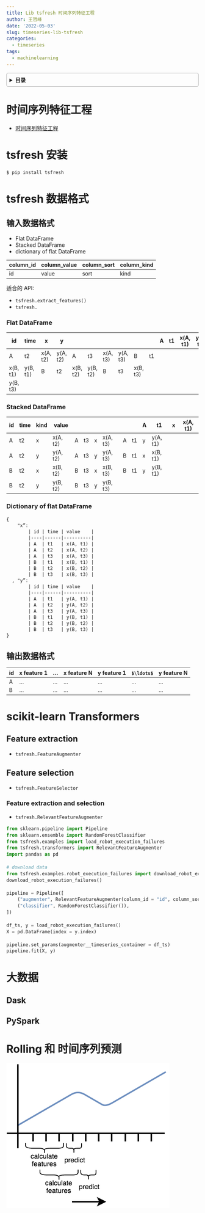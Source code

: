 ```yaml
---
title: Lib tsfresh 时间序列特征工程
author: 王哲峰
date: '2022-05-03'
slug: timeseries-lib-tsfresh
categories:
  - timeseries
tags:
  - machinelearning
---
```


<style>
details {
    border: 1px solid #aaa;
    border-radius: 4px;
    padding: .5em .5em 0;
}
summary {
    font-weight: bold;
    margin: -.5em -.5em 0;
    padding: .5em;
}
details[open] {
    padding: .5em;
}
details[open] summary {
    border-bottom: 1px solid #aaa;
    margin-bottom: .5em;
}
</style>

<details><summary>目录</summary><p>

- [时间序列特征工程](#时间序列特征工程)
- [tsfresh 安装](#tsfresh-安装)
- [tsfresh 数据格式](#tsfresh-数据格式)
  - [输入数据格式](#输入数据格式)
    - [Flat DataFrame](#flat-dataframe)
    - [Stacked DataFrame](#stacked-dataframe)
    - [Dictionary of flat DataFrame](#dictionary-of-flat-dataframe)
  - [输出数据格式](#输出数据格式)
- [scikit-learn Transformers](#scikit-learn-transformers)
  - [Feature extraction](#feature-extraction)
  - [Feature selection](#feature-selection)
    - [Feature extraction and selection](#feature-extraction-and-selection)
- [大数据](#大数据)
  - [Dask](#dask)
  - [PySpark](#pyspark)
- [Rolling 和 时间序列预测](#rolling-和-时间序列预测)
</p></details><p></p>

# 时间序列特征工程

* [时间序列特征工程](../../feature_engine/2022-09-13-feature-engine-type-timeseries/index.md)

# tsfresh 安装

```bash
$ pip install tsfresh
```

# tsfresh 数据格式

## 输入数据格式 

* Flat DataFrame
* Stacked DataFrame
* dictionary of flat DataFrame

| column_id | column_value | column_sort | column_kind |
|-----------|--------------|-------------|-------------|
| id        | value        | sort        | kind        |


适合的 API:

* `tsfresh.extract_features()`
* `tsfresh.`

### Flat DataFrame

| id       | time     | x        | y        |          |          |          |          |          |    | A  | t1  | x(A, t1) | y(A, t1) |
|----------|----------|----------|----------|----------|----------|----------|----------|----------|----|----|----|----|----|
| A        | t2       | x(A, t2) | y(A, t2) | A        | t3       | x(A, t3) | y(A, t3) | B        | t1 |    |     |          |          |
| x(B, t1) | y(B, t1) | B        | t2       | x(B, t2) | y(B, t2) | B        | t3       | x(B, t3) |    |    |     |          |          |
| y(B, t3) |          |          |          |          |          |          |          |          |    |    |     |          |          |

### Stacked DataFrame

| id | time | kind | value    |   |    |   |          |   |   | A | t1       | x | x(A, t1) |
|----|------|------|----------|---|----|---|----------|---|---|---|----------|---|----------|
| A  | t2   | x    | x(A, t2) | A | t3 | x | x(A, t3) | A |t1 |y  | y(A, t1) |   |          |
| A  | t2   | y    | y(A, t2) | A | t3 | y | y(A, t3) | B |t1 |x  | x(B, t1) |   |          |
| B  | t2   | x    | x(B, t2) | B | t3 | x | x(B, t3) | B |t1 |y  | y(B, t1) |   |          |
| B  | t2   | y    | y(B, t2) | B | t3 | y | y(B, t3) |   |   |   |          |   |          |

### Dictionary of flat DataFrame

```
{ 
    "x”:
        | id | time | value    |
        |----|------|----------|
        | A  | t1   | x(A, t1) |
        | A  | t2   | x(A, t2) |
        | A  | t3   | x(A, t3) |
        | B  | t1   | x(B, t1) |
        | B  | t2   | x(B, t2) |
        | B  | t3   | x(B, t3) |
  , "y”:
        | id | time | value    |
        |----|------|----------|
        | A  | t1   | y(A, t1) |
        | A  | t2   | y(A, t2) |
        | A  | t3   | y(A, t3) |
        | B  | t1   | y(B, t1) |
        | B  | t2   | y(B, t2) |
        | B  | t3   | y(B, t3) |
}
```

## 输出数据格式

| id | x feature 1 | … | x feature N | y feature 1 | `$\ldots$` | y feature N |
|----|-----------------|---|-----------------|-----------------|---|-----------------|
| A  | …               | … | …               | …               | … | …               |
| B  | …               | … | …               | …               | … | …               |


# scikit-learn Transformers

## Feature extraction

* `tsfresh.FeatureAugmenter`

## Feature selection

* `tsfresh.FeatureSelector`

### Feature extraction and selection

* `tsfresh.RelevantFeatureAugmenter`

```python
from sklearn.pipeline import Pipeline
from sklearn.ensemble import RandomForestClassifier
from tsfresh.examples import load_robot_execution_failures
from tsfresh.transformers import RelevantFeatureAugmenter
import pandas as pd

# download data
from tsfresh.examples.robot_execution_failures import download_robot_execution_failures
download_robot_execution_failures()

pipeline = Pipeline([
    ("augmenter", RelevantFeatureAugmenter(column_id = "id", column_sort = "time")),
    ("classifier", RandomForestClassifier()),
])

df_ts, y = load_robot_execution_failures()
X = pd.DataFrame(index = y.index)

pipeline.set_params(augmenter__timeseries_container = df_ts)
pipeline.fit(X, y)
```


# 大数据

## Dask


## PySpark

# Rolling 和 时间序列预测


![img](images/rolling_mechanism_1.png)

